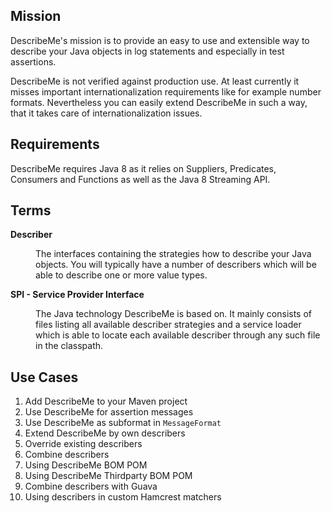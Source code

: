 ## Mission

DescribeMe's mission is to provide an easy to use and extensible way to describe your Java objects
in log statements and especially in test assertions.

DescribeMe is not verified against production use. At least currently it misses important
internationalization requirements like for example number formats. Nevertheless you can easily
extend DescribeMe in such a way, that it takes care of internationalization issues.

## Requirements

DescribeMe requires Java 8 as it relies on Suppliers, Predicates, Consumers and Functions as well
as the Java 8 Streaming API.

## Terms

<dl>
  <dt><strong>Describer</strong></dt>
  <dd>
    <p>
      The interfaces containing the strategies how to describe your Java objects. You will typically
      have a number of describers which will be able to describe one or more value types.
    </p>
  </dd>
  <dt><strong>SPI - Service Provider Interface</strong></dt>
  <dd>
    <p>
      The Java technology DescribeMe is based on. It mainly consists of files listing all
      available describer strategies and a service loader which is able to locate each
      available describer through any such file in the classpath.
    </p>
  </dd>
</dl>

## Use Cases

1. Add DescribeMe to your Maven project
2. Use DescribeMe for assertion messages
3. Use DescribeMe as subformat in `MessageFormat`
4. Extend DescribeMe by own describers
5. Override existing describers
6. Combine describers
7. Using DescribeMe BOM POM
8. Using DescribeMe Thirdparty BOM POM
9. Combine describers with Guava
10. Using describers in custom Hamcrest matchers

<!-- Links -->
